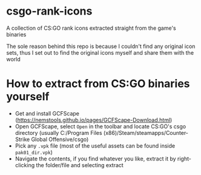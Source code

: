 # csgo-rank-icons

A collection of CS:GO rank icons extracted straight from the game's binaries

The sole reason behind this repo is because I couldn't find any original icon sets, thus I set out to find the original icons myself and share them with the world

# How to extract from CS:GO binaries yourself

* Get and install GCFScape (https://nemstools.github.io/pages/GCFScape-Download.html)
* Open GCFScape, select `Open` in the toolbar and locate CS:GO's csgo directory (usually C:/Program Files (x86)/Steam/steamapps/Counter-Strike Global Offensive/csgo)
* Pick any `.vpk` file (most of the useful assets can be found inside `pak01_dir.vpk`)
* Navigate the contents, if you find whatever you like, extract it by right-clicking the folder/file and selecting extract
